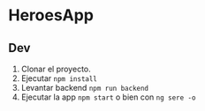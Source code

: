 # HeroesApp

## Dev

1. Clonar el proyecto.
2. Ejecutar ```npm install```
3. Levantar backend ```npm run backend```
4. Ejecutar la app ```npm start``` o bien con ```ng sere -o```
